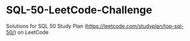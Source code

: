 # SQL-50-LeetCode-Challenge
Solutions for SQL 50 Study Plan (https://leetcode.com/studyplan/top-sql-50/) on LeetCode
